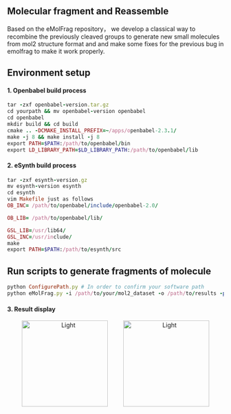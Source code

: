 ## Molecular fragment and Reassemble
Based on the eMolFrag repository， we develop a classical way to recombine the previously cleaved groups to generate new small molecules from mol2 structure format and and make some fixes for the previous bug in emolfrag to make it work properly.  

## Environment setup  
#### 1. Openbabel build process
```ruby
tar -zxf openbabel-version.tar.gz 
cd yourpath && mv openbabel-version openbabel
cd openbabel
mkdir build && cd build
cmake .. -DCMAKE_INSTALL_PREFIX=~/apps/openbabel-2.3.1/
make -j 8 && make install -j 8
export PATH=$PATH:/path/to/openbabel/bin
export LD_LIBRARY_PATH=$LD_LIBRARY_PATH:/path/to/openbabel/lib
```
#### 2. eSynth build process
```ruby
tar -zxf esynth-version.gz
mv esynth-version esynth
cd esynth
vim Makefile just as follows
OB_INC= /path/to/openbabel/include/openbabel-2.0/

OB_LIB= /path/to/openbabel/lib/

GSL_LIB=/usr/lib64/
GSL_INC=/usr/include/
make
export PATH=$PATH:/path/to/esynth/src
```
## Run scripts to generate fragments of molecule  
```ruby
python ConfigurePath.py # In order to confirm your software path
python eMolFrag.py -i /path/to/your/mol2_dataset -o /path/to/results -p 2 -m 0 -c 0
```
#### 3. Result display  
<p align="center">
  <img alt="Light" src="https://github.com/CondaPereira/MolEV/blob/main/MolGraph/MolGen/img/group1.png" width="200">
&nbsp; &nbsp; &nbsp; &nbsp;
  <img alt="Light" src="https://github.com/CondaPereira/MolEV/blob/main/MolGraph/MolGen/img/group2.png" width="200">
</p>
